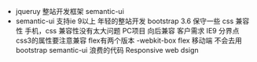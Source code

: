- jqueruy 整站开发框架 semantic-ui
- semantic-ui 支持ie 9以上 年轻的整站开发
bootstrap 3.6 保守一些
css 兼容性 手机，css 兼容性没有太大问题
PC项目 向后兼容 客户需求 IE9 分界点css3的属性要注意兼容
flex有两个版本 -webkit-box flex 
移动端 不会去用bootstrap semantic-ui 浪费的代码 Responsive web dsign